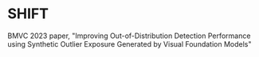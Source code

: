# SHIFT
BMVC 2023 paper, "Improving Out-of-Distribution Detection Performance using Synthetic Outlier Exposure Generated by Visual Foundation Models"
